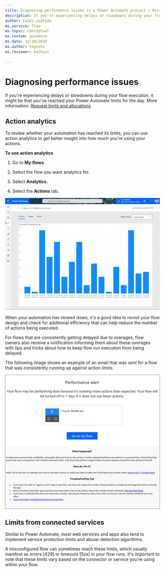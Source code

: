 ```yaml
---
title: Diagnosing performance issues in a Power Automate project | Microsoft Docs
description: If you're experiencing delays or slowdowns during your flow execution, you might have hit your Power Automate limits for the day. This article explains how to uncover these issues.
author: taiki-yoshida
ms.service: flow
ms.topic: conceptual
ms.custom: guidance
ms.date: 12/10/2020
ms.author: tayoshi
ms.reviewer: kathyos

---
```


# Diagnosing performance issues

If you're experiencing delays or slowdowns during your flow execution, it might be
that you've reached your Power Automate limits for the day. More information: [Request limits and allocations](https://docs.microsoft.com/power-platform/admin/api-request-limits-allocations)

## Action analytics

To review whether your automation has reached its limits, you can use action analytics to get better insight into how much
you're using your actions.

**To see action analytics**

1.  Go to **My flows**.

2.  Select the flow you want analytics for.

3.  Select **Analytics.**

4.  Select the **Actions** tab.

![Chart of flow action requests](media/flow-action-runs.png "Chart of flow action requests")

When your automation has slowed down, it's a good idea to revisit your flow
design and check for additional efficiency that can help reduce the number of actions
being executed.

For flows that are consistently getting delayed due to overages, flow owners
also receive a notification informing them about these overages with tips and
tricks about how to keep flow run execution from being delayed.

The following image shows an example of an email that was sent for a flow that was consistently running up against action limits.

![Performance alert that a flow is running more actions than expected and will be turned off if it doesn't use fewer actions](media/performance-alert-email.png "Performance alert that a flow is running more actions than expected and will be turned off if it doesn't use fewer actions")

## Limits from connected services

Similar to Power Automate, most web services and apps also tend to implement
service protection limits and abuse-detection algorithms.

A misconfigured flow can sometimes reach these limits, which usually manifest as errors \[429\] or timeouts \[5xx\] in your flow runs. It's important to note that
these limits vary based on the connector or service you're using within your
flow.
